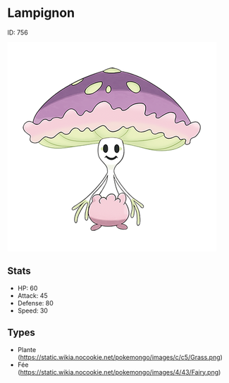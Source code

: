 # Lampignon


ID: 756

![](https://raw.githubusercontent.com/PokeAPI/sprites/master/sprites/pokemon/other/official-artwork/756.png "Lampignon")

## Stats


 - HP: 60
 - Attack: 45
 - Defense: 80
 - Speed: 30

## Types


 - Plante (https://static.wikia.nocookie.net/pokemongo/images/c/c5/Grass.png)
 - Fée (https://static.wikia.nocookie.net/pokemongo/images/4/43/Fairy.png)
